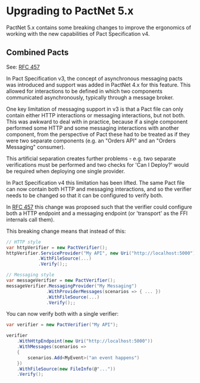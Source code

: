 Upgrading to PactNet 5.x
========================

PactNet 5.x contains some breaking changes to improve the ergonomics of working with the new capabilities of Pact
Specification v4.

Combined Pacts
--------------

See: [RFC 457](https://github.com/pact-foundation/pact-net/issues/457)

In Pact Specification v3, the concept of asynchronous messaging pacts was introduced and support was added in PactNet 4.x
for this feature. This allowed for interactions to be defined in which two components communicated asynchronously, typically
through a message broker.

One key limitation of messaging support in v3 is that a Pact file can only contain either HTTP interactions or messaging
interactions, but not both. This was awkward to deal with in practice, because if a single component performed some HTTP
and some messaging interactions with another component, from the perspective of Pact these had to be treated as if they
were two separate components (e.g. an "Orders API" and an "Orders Messaging" consumer).

This artificial separation creates further problems - e.g. two separate verifications must be performed and two checks for
'Can I Deploy?' would be required when deploying one single provider.

In Pact Specification v4 this limitation has been lifted. The same Pact file can now contain both HTTP and messaging
interactions, and so the verifier needs to be changed so that it can be configured to verify both.

In [RFC 457](https://github.com/pact-foundation/pact-net/issues/457) this change was proposed such that the verifier could
configure both a HTTP endpoint and a messaging endpoint (or 'transport' as the FFI internals call them).

This breaking change means that instead of this:

```csharp
// HTTP style
var httpVerifier = new PactVerifier();
httpVerifier.ServiceProvider("My API", new Uri("http://localhost:5000"))
            .WithFileSource(...)
            .Verify();;

// Messaging style
var messageVerifier = new PactVerifier();
messageVerifier.MessagingProvider("My Messaging")
               .WithProviderMessages(scenarios => { ... })
               .WithFileSource(...)
               .Verify();;
```

You can now verify both with a single verifier:

```csharp
var verifier = new PactVerifier("My API");

verifier
    .WithHttpEndpoint(new Uri("http://localhost:5000"))
    .WithMessages(scenarios =>
    {
        scenarios.Add<MyEvent>("an event happens")
    })
    .WithFileSource(new FileInfo(@"..."))
    .Verify();
```
